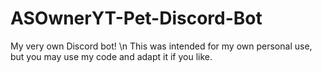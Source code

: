 # ASOwnerYT-Pet-Discord-Bot
My very own Discord bot! \n
This was intended for my own personal use, but you may use my code and adapt it if you like.
